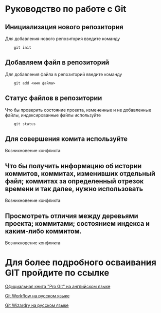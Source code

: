 # Руководство по работе с Git

## Инициализация нового репозитория

Для добавления нового репозитория введите команду
```
    git init
```

## Добавляем файл в репозиторий

Для добавления файла в репозиторий введите команду
```
    git add <имя файла>
```

## Статус файлов в репозитории
Что бы проверить состояние проекта, измененные и не добавленные файлы, индексированные файлы используйте

```
    git status
```

## Для совершения комита используйте 

Возникновение конфликта

## Что бы получить информацию об истории коммитов, коммитах, изменивших отдельный файл; коммитах за определенный отрезок времени и так далее, нужно использовать 

Возникновение конфликта

## Просмотреть отличия между деревьями проекта; коммитами; состоянием индекса и каким-либо коммитом.

Возникновение конфликта

# Для более подробного осваивания GIT пройдите по ссылке

[Официальная книга "Pro Git" на английском языке](https://git-scm.com/book/en/v2)

[Git Workflow на русском языке](https://habr.com/ru/post/60030/)

[Git Wizardry на русском языке](https://habr.com/ru/post/60347/)
